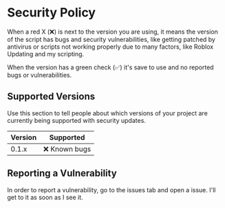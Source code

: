 # Security Policy

When a red X (:x:) is next to the version you are using, it means the version of the script has bugs and security vulnerabilities, like getting patched by antivirus or scripts not working properly due to many factors, like Roblox Updating and my scripting.

When the version has a green check (:white_check_mark:) it's save to use and no reported bugs or vulnerabilities.

## Supported Versions

Use this section to tell people about which versions of your project are
currently being supported with security updates.

| Version | Supported          |
| ------- | ------------------ |
| 0.1.x   | :x:   Known bugs   |

## Reporting a Vulnerability

In order to report a vulnerability, go to the issues tab and open a issue. I'll get to it as soon as I see it.
